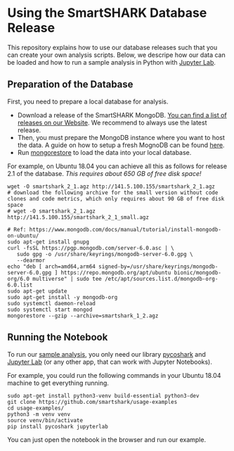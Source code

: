 # Using the SmartSHARK Database Release

This repository explains how to use our database releases such that you can create your own analysis scripts. Below, we descripe how our data can be loaded and how to run a sample analysis in Python with [Jupyter Lab](https://jupyter.org/install). 

## Preparation of the Database

First, you need to prepare a local database for analysis. 

- Download a release of the SmartSHARK MongoDB. [You can find a list of releases on our Website](https://smartshark.github.io/dbreleases/). We recommend to always use the latest release. 
- Then, you must prepare the MongoDB instance where you want to host the data. A guide on how to setup a fresh MognoDB can be found [here](https://docs.mongodb.com/manual/installation/#install-mongodb).
- Run [mongorestore](https://docs.mongodb.com/database-tools/mongorestore/) to load the data into your local database.

For example, on Ubuntu 18.04 you can achieve all this as follows for release 2.1 of the database. *This requires about 650 GB of free disk space!*

```
wget -O smartshark_2_1.agz http://141.5.100.155/smartshark_2_1.agz
# download the following archive for the small version without code clones and code metrics, which only requires about 90 GB of free disk space
# wget -O smartshark_2_1.agz http://141.5.100.155/smartshark_2_1_small.agz
```

```
# Ref: https://www.mongodb.com/docs/manual/tutorial/install-mongodb-on-ubuntu/
sudo apt-get install gnupg
curl -fsSL https://pgp.mongodb.com/server-6.0.asc | \
   sudo gpg -o /usr/share/keyrings/mongodb-server-6.0.gpg \
   --dearmor
echo "deb [ arch=amd64,arm64 signed-by=/usr/share/keyrings/mongodb-server-6.0.gpg ] https://repo.mongodb.org/apt/ubuntu bionic/mongodb-org/6.0 multiverse" | sudo tee /etc/apt/sources.list.d/mongodb-org-6.0.list
sudo apt-get update
sudo apt-get install -y mongodb-org
sudo systemctl daemon-reload
sudo systemctl start mongod
mongorestore --gzip --archive=smartshark_1_2.agz
```

## Running the Notebook

To run our [sample analysis](https://github.com/smartshark/usage-examples/blob/main/Example-Notebook.ipynb), you only need our library [pycoshark](https://github.com/smartshark/pycoSHARK) and [Jupyter Lab](https://jupyter.org/install) (or any other app, that can work with Jupyter Notebooks). 

For example, you could run the following commands in your Ubuntu 18.04 machine to get everything running.

```
sudo apt-get install python3-venv build-essential python3-dev
git clone https://github.com/smartshark/usage-examples
cd usage-examples/
python3 -m venv venv
source venv/bin/activate
pip install pycoshark jupyterlab
```

You can just open the notebook in the browser and run our example.
